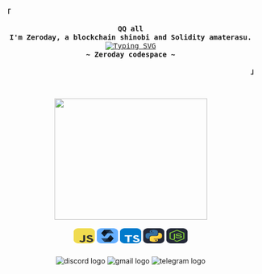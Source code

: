 ###
<div align="justify">

<!-- Profile -->
<p align="left"><strong><samp>「</samp></strong></p>
  <p align="center">
    <samp>
      <b>
        QQ all
      <br>
        I'm Zeroday, a blockchain shinobi and Solidity amaterasu. 
      </b>
      <br>
        <a href="https://git.io/typing-svg"><img src="https://readme-typing-svg.demolab.com?font=Vina+Sans&pause=1000&color=F727D7&width=435&lines=%E6%B7%B1%E6%B7%B5%E3%82%92%E9%95%B7%E3%81%84%E9%96%93%E8%A6%8B%E3%81%A4%E3%82%81%E3%81%A6%E3%81%84%E3%82%8B%E3%81%A8%E3%80%81%E6%B7%B1%E6%B7%B5%E3%81%8C%E3%81%82%E3%81%AA%E3%81%9F%E3%82%92%E8%A6%8B%E3%81%A4%E3%82%81%E3%82%8B%E3%82%88%E3%81%86%E3%81%AB%E3%81%AA%E3%82%8B%E3%80%82" alt="Typing SVG" /></a>
      <br>
      <b>
        ~ Zeroday codespace ~
      </b>
    </samp>
  </p>
<p align="right"><strong><samp>」</samp></strong></p>

<br>
<p align="center"><img src="https://cdn.discordapp.com/attachments/1088577094855950338/1122775277676797952/9c31a358222eb2cb6daa2d8bc1c5a5c9.gif" height="240" width="303"/></p>
<div align="center">
  <img src="https://github.com/tandpfun/skill-icons/blob/main/icons/JavaScript.svg" height="30" width="42" alt="javascript logo"  />
  <img src="https://github.com/tandpfun/skill-icons/blob/main/icons/Solidity.svg" height="30" width="42" alt="solidity"  />
  <img src="https://github.com/tandpfun/skill-icons/blob/main/icons/TypeScript.svg" height="30" width="42" alt="typescript logo"  />
  <img src="https://github.com/tandpfun/skill-icons/blob/main/icons/Python-Dark.svg" height="30" width="42" alt="python logo"  />
  <img src="https://github.com/tandpfun/skill-icons/blob/main/icons/NodeJS-Dark.svg" height="30" width="42" alt="github logo"  />
</div>

###

<div align="center">
  <img src="https://img.shields.io/static/v1?message=Discord&logo=discord&label=&color=FFFFFF&logoColor=black&labelColor=&style=for-the-badge" height="35" alt="discord logo"  />
  <img src="https://img.shields.io/static/v1?message=Gmail&logo=gmail&label=&color=FFFFFF&logoColor=black&labelColor=&style=for-the-badge" height="35" alt="gmail logo"  />
  <img src="https://img.shields.io/static/v1?message=Telegram&logo=telegram&label=&color=FFFFFF&logoColor=black&labelColor=&style=for-the-badge" height="35" alt="telegram logo"  />
</div>

###
